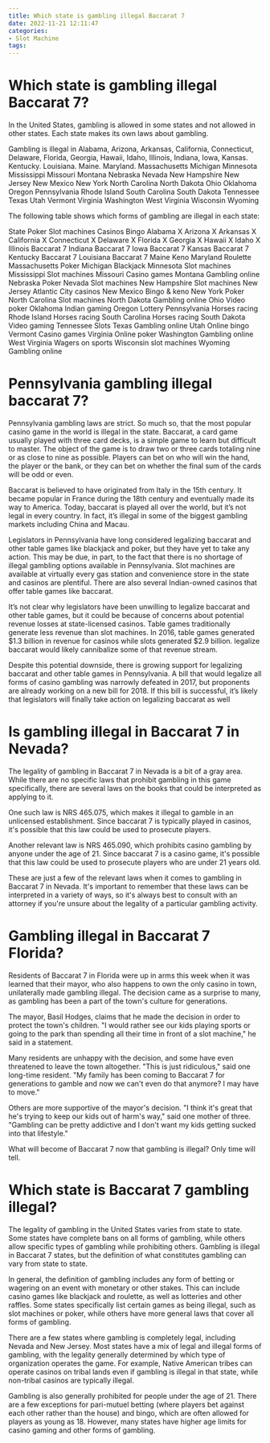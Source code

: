 ```yaml
---
title: Which state is gambling illegal Baccarat 7
date: 2022-11-21 12:11:47
categories:
- Slot Machine
tags:
---
```



#  Which state is gambling illegal Baccarat 7?

In the United States, gambling is allowed in some states and not allowed in other states. Each state makes its own laws about gambling.

Gambling is illegal in Alabama, Arizona, Arkansas, California, Connecticut, Delaware, Florida, Georgia, Hawaii, Idaho, Illinois, Indiana, Iowa, Kansas. Kentucky. Louisiana. Maine. Maryland. Massachusetts Michigan Minnesota Mississippi Missouri Montana Nebraska Nevada New Hampshire New Jersey New Mexico New York North Carolina North Dakota Ohio Oklahoma Oregon Pennsylvania Rhode Island South Carolina South Dakota Tennessee Texas Utah Vermont Virginia Washington West Virginia Wisconsin Wyoming

The following table shows which forms of gambling are illegal in each state:

State Poker Slot machines Casinos Bingo Alabama X Arizona X Arkansas X California X Connecticut X Delaware X Florida X Georgia X Hawaii X Idaho X Illinois Baccarat 7 Indiana Baccarat 7 Iowa Baccarat 7 Kansas Baccarat 7 Kentucky Baccarat 7 Louisiana Baccarat 7 Maine Keno Maryland Roulette Massachusetts Poker Michigan Blackjack Minnesota Slot machines Mississippi Slot machines Missouri Casino games Montana Gambling online Nebraska Poker Nevada Slot machines New Hampshire Slot machines New Jersey Atlantic City casinos New Mexico Bingo & keno New York Poker North Carolina Slot machines North Dakota Gambling online Ohio Video poker Oklahoma Indian gaming Oregon Lottery Pennsylvania Horses racing Rhode Island Horses racing South Carolina Horses racing South Dakota Video gaming Tennessee Slots Texas Gambling online Utah Online bingo Vermont Casino games Virginia Online poker Washington Gambling online West Virginia Wagers on sports Wisconsin slot machines Wyoming Gambling online

#  Pennsylvania gambling illegal baccarat 7?

Pennsylvania gambling laws are strict. So much so, that the most popular casino game in the world is illegal in the state. Baccarat, a card game usually played with three card decks, is a simple game to learn but difficult to master. The object of the game is to draw two or three cards totaling nine or as close to nine as possible. Players can bet on who will win the hand, the player or the bank, or they can bet on whether the final sum of the cards will be odd or even.

Baccarat is believed to have originated from Italy in the 15th century. It became popular in France during the 18th century and eventually made its way to America. Today, baccarat is played all over the world, but it’s not legal in every country. In fact, it’s illegal in some of the biggest gambling markets including China and Macau.

Legislators in Pennsylvania have long considered legalizing baccarat and other table games like blackjack and poker, but they have yet to take any action. This may be due, in part, to the fact that there is no shortage of illegal gambling options available in Pennsylvania. Slot machines are available at virtually every gas station and convenience store in the state and casinos are plentiful. There are also several Indian-owned casinos that offer table games like baccarat.

It’s not clear why legislators have been unwilling to legalize baccarat and other table games, but it could be because of concerns about potential revenue losses at state-licensed casinos. Table games traditionally generate less revenue than slot machines. In 2016, table games generated $1.3 billion in revenue for casinos while slots generated $2.9 billion. legalize baccarat would likely cannibalize some of that revenue stream.

Despite this potential downside, there is growing support for legalizing baccarat and other table games in Pennsylvania. A bill that would legalize all forms of casino gambling was narrowly defeated in 2017, but proponents are already working on a new bill for 2018. If this bill is successful, it’s likely that legislators will finally take action on legalizing baccarat as well

#  Is gambling illegal in Baccarat 7 in Nevada?

The legality of gambling in Baccarat 7 in Nevada is a bit of a gray area. While there are no specific laws that prohibit gambling in this game specifically, there are several laws on the books that could be interpreted as applying to it.

One such law is NRS 465.075, which makes it illegal to gamble in an unlicensed establishment. Since baccarat 7 is typically played in casinos, it's possible that this law could be used to prosecute players.

Another relevant law is NRS 465.090, which prohibits casino gambling by anyone under the age of 21. Since baccarat 7 is a casino game, it's possible that this law could be used to prosecute players who are under 21 years old.

These are just a few of the relevant laws when it comes to gambling in Baccarat 7 in Nevada. It's important to remember that these laws can be interpreted in a variety of ways, so it's always best to consult with an attorney if you're unsure about the legality of a particular gambling activity.

#  Gambling illegal in Baccarat 7 Florida?

Residents of Baccarat 7 in Florida were up in arms this week when it was learned that their mayor, who also happens to own the only casino in town, unilaterally made gambling illegal. The decision came as a surprise to many, as gambling has been a part of the town's culture for generations.

The mayor, Basil Hodges, claims that he made the decision in order to protect the town's children. "I would rather see our kids playing sports or going to the park than spending all their time in front of a slot machine," he said in a statement.

Many residents are unhappy with the decision, and some have even threatened to leave the town altogether. "This is just ridiculous," said one long-time resident. "My family has been coming to Baccarat 7 for generations to gamble and now we can't even do that anymore? I may have to move."

Others are more supportive of the mayor's decision. "I think it's great that he's trying to keep our kids out of harm's way," said one mother of three. "Gambling can be pretty addictive and I don't want my kids getting sucked into that lifestyle."

What will become of Baccarat 7 now that gambling is illegal? Only time will tell.

#  Which state is Baccarat 7 gambling illegal?

The legality of gambling in the United States varies from state to state. Some states have complete bans on all forms of gambling, while others allow specific types of gambling while prohibiting others. Gambling is illegal in Baccarat 7 states, but the definition of what constitutes gambling can vary from state to state.

In general, the definition of gambling includes any form of betting or wagering on an event with monetary or other stakes. This can include casino games like blackjack and roulette, as well as lotteries and other raffles. Some states specifically list certain games as being illegal, such as slot machines or poker, while others have more general laws that cover all forms of gambling.

There are a few states where gambling is completely legal, including Nevada and New Jersey. Most states have a mix of legal and illegal forms of gambling, with the legality generally determined by which type of organization operates the game. For example, Native American tribes can operate casinos on tribal lands even if gambling is illegal in that state, while non-tribal casinos are typically illegal.

Gambling is also generally prohibited for people under the age of 21. There are a few exceptions for pari-mutuel betting (where players bet against each other rather than the house) and bingo, which are often allowed for players as young as 18. However, many states have higher age limits for casino gaming and other forms of gambling.